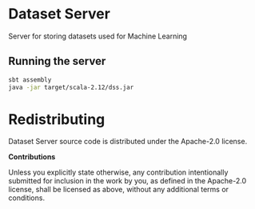 # Dataset Server

Server for storing datasets used for Machine Learning

 
## Running the server
 
 ```bash
sbt assembly
java -jar target/scala-2.12/dss.jar 
 ```

# Redistributing

Dataset Server source code is distributed under the Apache-2.0 license.

**Contributions**

Unless you explicitly state otherwise, any contribution intentionally submitted
for inclusion in the work by you, as defined in the Apache-2.0 license, shall be
licensed as above, without any additional terms or conditions.
